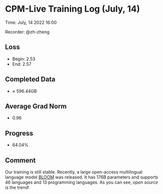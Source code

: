 
# CPM-Live Training Log (July, 14)

Time: July, 14 2022 16:00

Recorder: @zh-zheng

## Loss
- Begin: 2.53
- End: 2.57
	
## Completed Data
- $\approx$ 596.44GB

## Average Grad Norm
- 0.96

## Progress
- 64.04%

## Comment

Our training is still stable. Recently, a large open-access multilingual language model [BLOOM](https://huggingface.co/bigscience/bloom) was released. It has 176B parameters and supports 46 languages and 13 programming languages. As you can see, *open source* is the trend!
